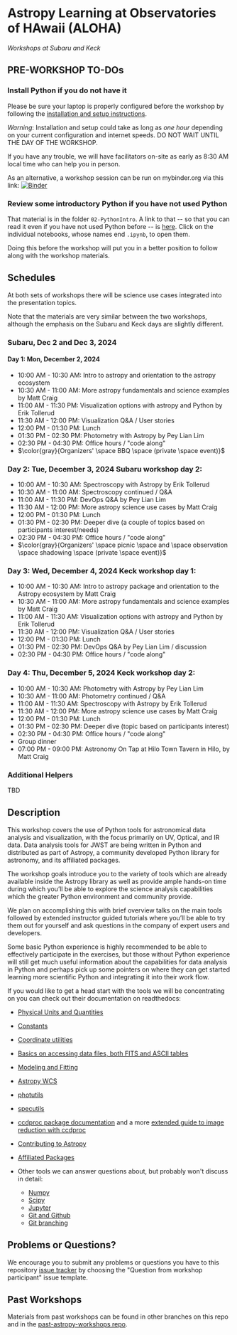 # Astropy Learning at Observatories of HAwaii (ALOHA)

*Workshops at Subaru and Keck*


## PRE-WORKSHOP TO-DOs

### Install Python if you do not have it

Please be sure your laptop is properly configured before the workshop by following the
[installation and setup instructions](00-Install_and_Setup).

*Warning*: Installation and setup could take as long as *one hour* depending on your current configuration and internet speeds.
DO NOT WAIT UNTIL THE DAY OF THE WORKSHOP.

If you have any trouble, we will have facilitators on-site as early as 8:30 AM local time who can help you in person.

As an alternative, a workshop session can be run on mybinder.org via this link: [![Binder](https://mybinder.org/badge_logo.svg)](https://mybinder.org/v2/gh/astropy/astropy-workshop/HEAD)

### Review some introductory Python if you have not used Python

That material is in the folder `02-PythonIntro`. A link to that -- so that you can read it even if you have not used Python before -- is [here](https://github.com/mwcraig/astropy-workshop/tree/ALOHA-2024/02-PythonIntro). Click on the individual notebooks, whose names end `.ipynb`, to open them.

Doing this before the workshop will put you in a better position to follow along with the workshop materials.

## Schedules

At both sets of workshops there will be science use cases integrated into
the presentation topics.

Note that the materials are very similar between the two workshops, although the emphasis on the Subaru and Keck days are slightly different.

### Subaru, Dec 2 and Dec 3, 2024

#### Day 1: Mon, December 2, 2024

* 10:00 AM - 10:30 AM: Intro to astropy and orientation to the astropy ecosystem
* 10:30 AM - 11:00 AM: More astropy fundamentals and science examples by Matt Craig
* 11:00 AM - 11:30 PM: Visualization options with astropy and Python by Erik Tollerud
* 11:30 AM - 12:00 PM: Visualization Q&A / User stories
* 12:00 PM - 01:30 PM: Lunch
* 01:30 PM - 02:30 PM: Photometry with Astropy by Pey Lian Lim
* 02:30 PM - 04:30 PM: Office hours / "code along"
* $\color{gray}{Organizers' \space BBQ \space (private \space event)}$

### Day 2: Tue, December 3, 2024 Subaru workshop day 2:

* 10:00 AM - 10:30 AM: Spectroscopy with Astropy by Erik Tollerud
* 10:30 AM - 11:00 AM: Spectroscopy continued / Q&A
* 11:00 AM - 11:30 PM: DevOps Q&A by Pey Lian Lim
* 11:30 AM - 12:00 PM: More astropy science use cases by Matt Craig
* 12:00 PM - 01:30 PM: Lunch
* 01:30 PM - 02:30 PM: Deeper dive (a couple of topics based on participants interest/needs)
* 02:30 PM - 04:30 PM: Office hours / "code along"
* $\color{gray}{Organizers' \space picnic \space and \space observation \space shadowing \space (private \space event)}$

### Day 3: Wed, December 4, 2024 Keck workshop day 1:

* 10:00 AM - 10:30 AM: Intro to astropy package and orientation to the Astropy ecosystem by Matt Craig
* 10:30 AM - 11:00 AM: More astropy fundamentals and science examples by Matt Craig 
* 11:00 AM - 11:30 AM: Visualization options with astropy and Python by Erik Tollerud
* 11:30 AM - 12:00 PM: Visualization Q&A / User stories
* 12:00 PM - 01:30 PM: Lunch
* 01:30 PM - 02:30 PM: DevOps Q&A by Pey Lian Lim / discussion
* 02:30 PM - 04:30 PM: Office hours / "code along"

### Day 4: Thu, December 5, 2024 Keck workshop day 2:

* 10:00 AM - 10:30 AM: Photometry with Astropy by Pey Lian Lim
* 10:30 AM - 11:00 AM: Photometry continued / Q&A
* 11:00 AM - 11:30 AM: Spectroscopy with Astropy by Erik Tollerud
* 11:30 AM - 12:00 PM: More astropy science use cases by Matt Craig
* 12:00 PM - 01:30 PM: Lunch
* 01:30 PM - 02:30 PM: Deeper dive (topic based on participants interest)
* 02:30 PM - 04:30 PM: Office hours / "code along"
* Group dinner
* 07:00 PM - 09:00 PM: Astronomy On Tap at Hilo Town Tavern in Hilo, by Matt Craig

### Additional Helpers

TBD

## Description
This workshop covers the use of Python tools for astronomical data analysis and visualization, with the focus primarily
on UV, Optical, and IR data. Data analysis tools for JWST are being written in Python and distributed as part of Astropy,
a community developed Python library for astronomy,  and its affiliated packages.

The workshop goals introduce you to the variety of tools which are already available inside the Astropy library as
well as provide ample hands-on time during which you’ll be able to explore the science analysis capabilities which the
greater Python environment and community provide.

We plan on accomplishing this with brief overview talks on the main tools followed by extended instructor guided tutorials
where you’ll be able to try them out for yourself and ask questions in the company of expert users and developers.

Some basic Python experience is highly recommended to be able to effectively participate in the exercises,
but those without Python experience will still get much useful information about the capabilities for data analysis in
Python and perhaps pick up some pointers on where they can get started learning more scientific Python and integrating
it into their work flow.

If you would like to get a head start with the tools we will be concentrating on you can check out their documentation on readthedocs:

* [Physical Units and Quantities](https://docs.astropy.org/en/stable/units/index.html)
* [Constants](https://docs.astropy.org/en/stable/constants/index.html)
* [Coordinate utilities](https://docs.astropy.org/en/stable/coordinates/index.html)
* [Basics on accessing data files, both FITS and ASCII tables](https://docs.astropy.org/en/stable/io/unified.html)
* [Modeling and Fitting](https://docs.astropy.org/en/stable/modeling/index.html)
* [Astropy WCS](https://docs.astropy.org/en/stable/wcs/index.html)
* [photutils](https://photutils.readthedocs.io/)
* [specutils](https://specutils.readthedocs.io/)
* [ccdproc package documentation](https://ccdproc.readthedocs.io/en/latest/) and a more [extended guide to image reduction with ccdproc](https://github.com/astropy/ccd-reduction-and-photometry-guide)
* [Contributing to Astropy](https://docs.astropy.org/en/stable/development/workflow/development_workflow.html)
* [Affiliated Packages](https://www.astropy.org/affiliated/)

* Other tools we can answer questions about, but probably won't discuss in detail:
  * [Numpy](https://numpy.org/)
  * [Scipy](https://www.scipy.org/)
  * [Jupyter](https://jupyter.org/)
  * [Git and Github](https://guides.github.com/activities/hello-world/)
  * [Git branching](https://learngitbranching.js.org/)

## Problems or Questions?

We encourage you to submit any problems or questions you have to this
repository [issue tracker](https://github.com/astropy/astropy-workshop/issues)
by choosing the "Question from workshop participant" issue template.

## Past Workshops

Materials from past workshops can be found in other branches on this repo and in the [past-astropy-workshops repo](https://github.com/astropy/past-astropy-workshops).
